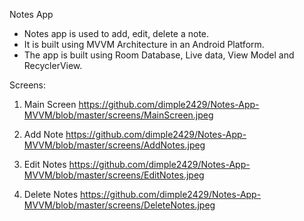 Notes App

- Notes app is used to add, edit, delete a note.
- It is built using MVVM Architecture in an Android Platform.
- The app is built using Room Database, Live data, View Model and RecyclerView.

Screens:
1. Main Screen
https://github.com/dimple2429/Notes-App-MVVM/blob/master/screens/MainScreen.jpeg

2. Add Note
https://github.com/dimple2429/Notes-App-MVVM/blob/master/screens/AddNotes.jpeg

3. Edit Notes
https://github.com/dimple2429/Notes-App-MVVM/blob/master/screens/EditNotes.jpeg

4. Delete Notes
https://github.com/dimple2429/Notes-App-MVVM/blob/master/screens/DeleteNotes.jpeg
